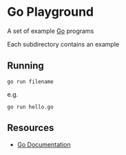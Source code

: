 # Go Playground

A set of example [Go](http://golang.org/) programs

Each subdirectory contains an example

## Running

	go run filename

e.g.

	go run hello.go

## Resources

* [Go Documentation](http://golang.org/doc/)
